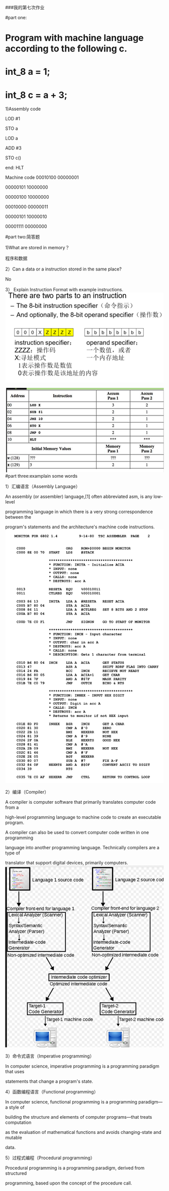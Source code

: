###我的第七次作业  

#part one:
#  Program with machine language according to the following c.
#  int_8 a = 1; 
#  int_8 c = a + 3;  

1)Assembly code

 LOD #1    

  STO a

  LOD a
  
  ADD #3

  STO c()

  end: HLT

  Machine code
  00010100 00000001

  00000101 10000000

  00000100 10000000

  00010000 00000011

  00000101 10000010

  00001111 00000000

  

  




#part two:简答题

1)What are stored in memory？

程序和数据

2）Can a data or a instruction stored in the same place?

No

3） Explain Instruction Format with example instructions.
![屏幕截图(16).png](https://github.com/bolonghuang/18342027/blob/gh-pages/images/%E5%B1%8F%E5%B9%95%E6%88%AA%E5%9B%BE(16).png?raw=true)



![屏幕截图(17).png](https://github.com/bolonghuang/18342027/blob/gh-pages/%E5%B1%8F%E5%B9%95%E6%88%AA%E5%9B%BE(17).png?raw=true)#part three:examplain some words

1）汇编语言（Assembly Language）   

An assembly (or assembler) language,[1] often abbreviated asm, is any low-level 

programming language in which there is a very strong correspondence between the 

program's statements and the architecture's machine code instructions.![Motorola_6800_Assembly_Language.png](https://github.com/bolonghuang/18342027/blob/gh-pages/images/Motorola_6800_Assembly_Language.png?raw=true)

2）编译（Compiler）

A compiler is computer software that primarily translates computer code from a  

high-level programming language to machine code to create an executable program. 

A compiler can also be used to convert computer code written in one programming 

language into another programming language. Technically compilers are a type of 

translator that support digital devices, primarily computers. ![屏幕截图(15).png](https://github.com/bolonghuang/18342027/blob/gh-pages/images/%E5%B1%8F%E5%B9%95%E6%88%AA%E5%9B%BE(15).png?raw=true)

3）命令式语言（Imperative programming）

In computer science, imperative programming is a programming paradigm that uses 

statements that change a program's state. 

4）函数编程语言（Functional programming）

In computer science, functional programming is a programming paradigm—a style of 

building the structure and elements of computer programs—that treats computation 

as the evaluation of mathematical functions and avoids changing-state and mutable 

data.

5）过程式编程（Procedural programming）

Procedural programming is a programming paradigm, derived from structured 

programming, based upon the concept of the procedure call.